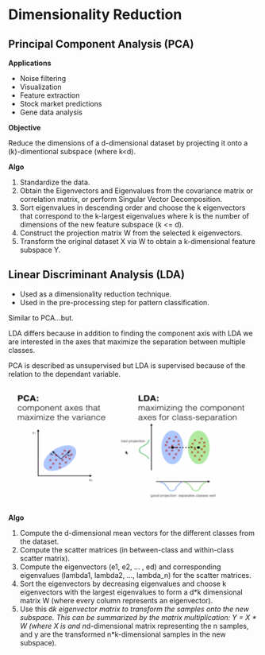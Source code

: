 # Dimensionality Reduction

## Principal Component Analysis (PCA)

**Applications**
- Noise filtering
- Visualization
- Feature extraction
- Stock market predictions
- Gene data analysis

**Objective**

Reduce the dimensions of a d-dimensional dataset by projecting it onto a (k)-dimentional subspace (where k<d).

**Algo**

1) Standardize the data.
2) Obtain the Eigenvectors and Eigenvalues from the covariance matrix or correlation matrix, or perform Singular Vector Decomposition.
3) Sort eigenvalues in descending order and choose the k eigenvectors that correspond to the k-largest eigenvalues where k is the number of dimensions of the new feature subspace (k <= d).
4) Construct the projection matrix W from the selected k eigenvectors.
5) Transform the original dataset X via W to obtain a k-dimensional feature subspace Y.


## Linear Discriminant Analysis (LDA)

- Used as a dimensionality reduction technique.
- Used in the pre-processing step for pattern classification.

Similar to PCA...but.

LDA differs because in addition to finding the component axis with LDA we are interested in the axes that maximize the separation between multiple classes.

PCA is described as unsupervised but LDA is supervised because of the relation to the dependant variable.

![](./assets/pca_and_lda.png)

**Algo**
1) Compute the d-dimensional mean vectors for the different classes from the dataset.
2) Compute the scatter matrices (in between-class and within-class scatter matrix).
3) Compute the eigenvectors (e1, e2, ... , ed) and corresponding eigenvalues (lambda1, lambda2, ..., lambda_n) for the scatter matrices.
4) Sort the eigenvectors by decreasing eigenvalues and choose k eigenvectors with the largest eigenvalues to form a d*k dimensional matrix W (where every column represents an eigenvector).
5) Use this d*k eigenvector matrix to transform the samples onto the new subspace. This can be summarized by the matrix multiplication: Y = X * W (where X is and n*d-dimensional matrix representing the n samples, and y are the transformed n*k-dimensional samples in the new subspace).